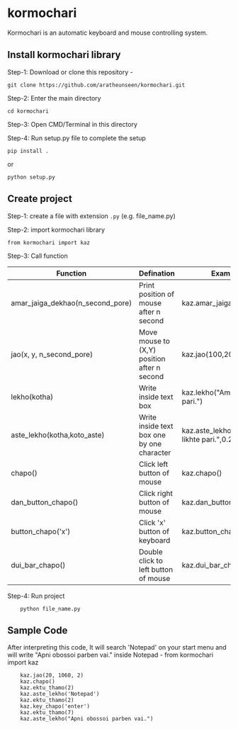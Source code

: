 # kormochari
Kormochari is an automatic keyboard and mouse controlling system.

## Install kormochari library

Step-1: Download or clone this repository -

    git clone https://github.com/aratheunseen/kormochari.git
    
Step-2: Enter the main directory

    cd kormochari

Step-3: Open CMD/Terminal in this directory

Step-4: Run setup.py file to complete the setup

    pip install .
    
  or
    
    python setup.py
    
 
## Create project
Step-1: create a file with extension `.py` (e.g. file_name.py)

Step-2: import kormochari library

    from kormochari import kaz
    
Step-3: Call function

| Function | Defination | Example |
| -----   | ----- | ----- |
| amar_jaiga_dekhao(n_second_pore) | Print position of mouse after n second   | kaz.amar_jaiga_dekhao(5) |
| jao(x, y, n_second_pore) | Move mouse to (X,Y) position after n second   | kaz.jao(100,203,5) |
| lekho(kotha) | Write inside text box | kaz.lekho("Ami ekai likhte pari.") |
| aste_lekho(kotha,koto_aste) | Write inside text box one by one character | kaz.aste_lekho("Ami asteo likhte pari.",0.25) |
| chapo() | Click left button of mouse | kaz.chapo() |
| dan_button_chapo() | Click right button of mouse  | kaz.dan_button_chapo() |
| button_chapo('x') | Click 'x' button of keyboard  | kaz.button_chapo('enter') |
| dui_bar_chapo() | Double click to left button of mouse  | kaz.dui_bar_chapo() |

Step-4: Run project

        python file_name.py
        
        
## Sample Code
After interpreting this code, It will search 'Notepad' on your start menu and will write "Apni obossoi parben vai." inside Notepad -
        from kormochari import kaz

        kaz.jao(20, 1060, 2)
        kaz.chapo()
        kaz.ektu_thamo(2)
        kaz.aste_lekho('Notepad')
        kaz.ektu_thamo(2)
        kaz.key_chapo('enter')
        kaz.ektu_thamo(7)
        kaz.aste_lekho("Apni obossoi parben vai.")
